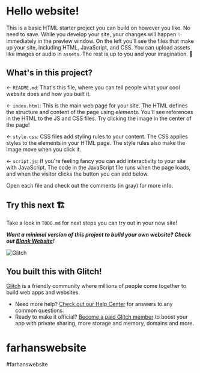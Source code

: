 # Hello website!

This is a basic HTML starter project you can build on however you like. No need to save. While you develop your site, your changes will happen ✨ immediately in the preview window. On the left you'll see the files that make up your site, including HTML, JavaScript, and CSS. You can upload assets like images or audio in `assets`. The rest is up to you and your imagination. 🦄

## What's in this project?

← `README.md`: That's this file, where you can tell people what your cool website does and how you built it.

← `index.html`: This is the main web page for your site. The HTML defines the structure and content of the page using _elements_. You'll see references in the HTML to the JS and CSS files. Try clicking the image in the center of the page!

← `style.css`: CSS files add styling rules to your content. The CSS applies styles to the elements in your HTML page. The style rules also make the image move when you click it.

← `script.js`: If you're feeling fancy you can add interactivity to your site with JavaScript. The code in the JavaScript file runs when the page loads, and when the visitor clicks the button you can add below.

Open each file and check out the comments (in gray) for more info.

## Try this next 🏗️

Take a look in `TODO.md` for next steps you can try out in your new site!

___Want a minimal version of this project to build your own website? Check out [Blank Website](https://glitch.com/edit/#!/remix/glitch-blank-website)!___

![Glitch](https://cdn.glitch.com/a9975ea6-8949-4bab-addb-8a95021dc2da%2FLogo_Color.svg?v=1602781328576)

## You built this with Glitch!

[Glitch](https://glitch.com) is a friendly community where millions of people come together to build web apps and websites.

- Need more help? [Check out our Help Center](https://help.glitch.com/) for answers to any common questions.
- Ready to make it official? [Become a paid Glitch member](https://glitch.com/pricing) to boost your app with private sharing, more storage and memory, domains and more.
# farhanswebsite
#farhanswebsite
